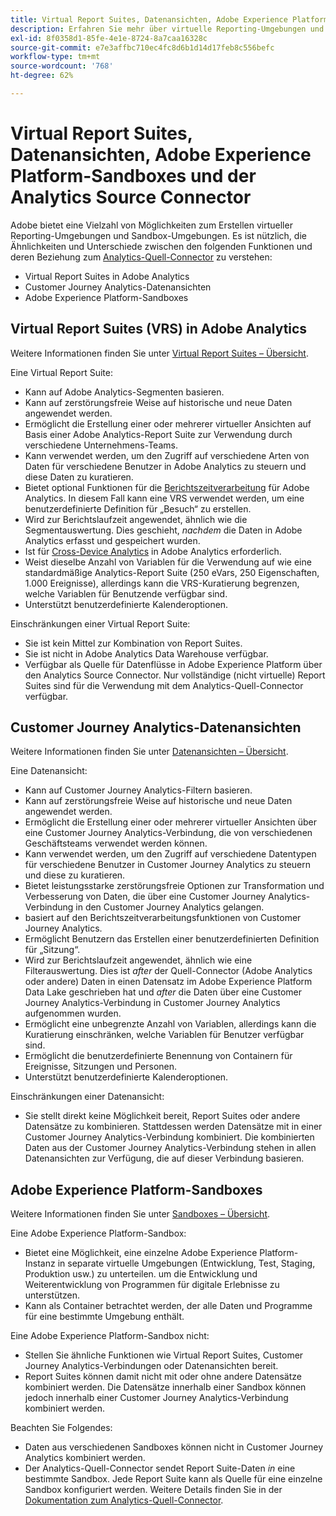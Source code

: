 ```yaml
---
title: Virtual Report Suites, Datenansichten, Adobe Experience Platform-Sandboxes und der Analytics Source Connector
description: Erfahren Sie mehr über virtuelle Reporting-Umgebungen und Sandbox-Umgebungen.
exl-id: 8f0358d1-85fe-4e1e-8724-8a7caa16328c
source-git-commit: e7e3affbc710ec4fc8d6b1d14d17feb8c556befc
workflow-type: tm+mt
source-wordcount: '768'
ht-degree: 62%

---
```


# Virtual Report Suites, Datenansichten, Adobe Experience Platform-Sandboxes und der Analytics Source Connector

Adobe bietet eine Vielzahl von Möglichkeiten zum Erstellen virtueller Reporting-Umgebungen und Sandbox-Umgebungen. Es ist nützlich, die Ähnlichkeiten und Unterschiede zwischen den folgenden Funktionen und deren Beziehung zum [Analytics-Quell-Connector](https://experienceleague.adobe.com/docs/experience-platform/sources/ui-tutorials/create/adobe-applications/analytics.html?lang=de) zu verstehen:

* Virtual Report Suites in Adobe Analytics
* Customer Journey Analytics-Datenansichten
* Adobe Experience Platform-Sandboxes

## Virtual Report Suites (VRS) in Adobe Analytics

Weitere Informationen finden Sie unter [Virtual Report Suites – Übersicht](https://experienceleague.adobe.com/docs/analytics/components/virtual-report-suites/vrs-about.html?lang=de).

Eine Virtual Report Suite:

* Kann auf Adobe Analytics-Segmenten basieren.
* Kann auf zerstörungsfreie Weise auf historische und neue Daten angewendet werden.
* Ermöglicht die Erstellung einer oder mehrerer virtueller Ansichten auf Basis einer Adobe Analytics-Report Suite zur Verwendung durch verschiedene Unternehmens-Teams.
* Kann verwendet werden, um den Zugriff auf verschiedene Arten von Daten für verschiedene Benutzer in Adobe Analytics zu steuern und diese Daten zu kuratieren.
* Bietet optional Funktionen für die [Berichtszeitverarbeitung](https://experienceleague.adobe.com/docs/analytics/components/virtual-report-suites/vrs-report-time-processing.html?lang=de) für Adobe Analytics. In diesem Fall kann eine VRS verwendet werden, um eine benutzerdefinierte Definition für „Besuch“ zu erstellen.
* Wird zur Berichtslaufzeit angewendet, ähnlich wie die Segmentauswertung. Dies geschieht, _nachdem_ die Daten in Adobe Analytics erfasst und gespeichert wurden.
* Ist für [Cross-Device Analytics](https://experienceleague.adobe.com/docs/analytics/components/cda/overview.html?lang=de) in Adobe Analytics erforderlich.
* Weist dieselbe Anzahl von Variablen für die Verwendung auf wie eine standardmäßige Analytics-Report Suite (250 eVars, 250 Eigenschaften, 1.000 Ereignisse), allerdings kann die VRS-Kuratierung begrenzen, welche Variablen für Benutzende verfügbar sind.
* Unterstützt benutzerdefinierte Kalenderoptionen.

Einschränkungen einer Virtual Report Suite:

* Sie ist kein Mittel zur Kombination von Report Suites.
* Sie ist nicht in Adobe Analytics Data Warehouse verfügbar.
* Verfügbar als Quelle für Datenflüsse in Adobe Experience Platform über den Analytics Source Connector. Nur vollständige (nicht virtuelle) Report Suites sind für die Verwendung mit dem Analytics-Quell-Connector verfügbar.


## Customer Journey Analytics-Datenansichten

Weitere Informationen finden Sie unter [Datenansichten – Übersicht](https://experienceleague.adobe.com/docs/analytics-platform/using/cja-dataviews/data-views.html?lang=de).

Eine Datenansicht:

* Kann auf Customer Journey Analytics-Filtern basieren.
* Kann auf zerstörungsfreie Weise auf historische und neue Daten angewendet werden.
* Ermöglicht die Erstellung einer oder mehrerer virtueller Ansichten über eine Customer Journey Analytics-Verbindung, die von verschiedenen Geschäftsteams verwendet werden können.
* Kann verwendet werden, um den Zugriff auf verschiedene Datentypen für verschiedene Benutzer in Customer Journey Analytics zu steuern und diese zu kuratieren.
* Bietet leistungsstarke zerstörungsfreie Optionen zur Transformation und Verbesserung von Daten, die über eine Customer Journey Analytics-Verbindung in den Customer Journey Analytics gelangen.
* basiert auf den Berichtszeitverarbeitungsfunktionen von Customer Journey Analytics.
* Ermöglicht Benutzern das Erstellen einer benutzerdefinierten Definition für „Sitzung“.
* Wird zur Berichtslaufzeit angewendet, ähnlich wie eine Filterauswertung. Dies ist _after_ der Quell-Connector (Adobe Analytics oder andere) Daten in einen Datensatz im Adobe Experience Platform Data Lake geschrieben hat und _after_ die Daten über eine Customer Journey Analytics-Verbindung in Customer Journey Analytics aufgenommen wurden.
* Ermöglicht eine unbegrenzte Anzahl von Variablen, allerdings kann die Kuratierung einschränken, welche Variablen für Benutzer verfügbar sind.
* Ermöglicht die benutzerdefinierte Benennung von Containern für Ereignisse, Sitzungen und Personen.
* Unterstützt benutzerdefinierte Kalenderoptionen.

Einschränkungen einer Datenansicht:

* Sie stellt direkt keine Möglichkeit bereit, Report Suites oder andere Datensätze zu kombinieren. Stattdessen werden Datensätze mit in einer Customer Journey Analytics-Verbindung kombiniert. Die kombinierten Daten aus der Customer Journey Analytics-Verbindung stehen in allen Datenansichten zur Verfügung, die auf dieser Verbindung basieren.

## Adobe Experience Platform-Sandboxes

Weitere Informationen finden Sie unter [Sandboxes – Übersicht](https://experienceleague.adobe.com/docs/experience-platform/sandbox/home.html?lang=de).

Eine Adobe Experience Platform-Sandbox:

* Bietet eine Möglichkeit, eine einzelne Adobe Experience Platform-Instanz in separate virtuelle Umgebungen (Entwicklung, Test, Staging, Produktion usw.) zu unterteilen. um die Entwicklung und Weiterentwicklung von Programmen für digitale Erlebnisse zu unterstützen.
* Kann als Container betrachtet werden, der alle Daten und Programme für eine bestimmte Umgebung enthält.

Eine Adobe Experience Platform-Sandbox nicht:

* Stellen Sie ähnliche Funktionen wie Virtual Report Suites, Customer Journey Analytics-Verbindungen oder Datenansichten bereit.
* Report Suites können damit nicht mit oder ohne andere Datensätze kombiniert werden. Die Datensätze innerhalb einer Sandbox können jedoch innerhalb einer Customer Journey Analytics-Verbindung kombiniert werden.

Beachten Sie Folgendes:

* Daten aus verschiedenen Sandboxes können nicht in Customer Journey Analytics kombiniert werden.
* Der Analytics-Quell-Connector sendet Report Suite-Daten _in_ eine bestimmte Sandbox. Jede Report Suite kann als Quelle für eine einzelne Sandbox konfiguriert werden. Weitere Details finden Sie in der [Dokumentation zum Analytics-Quell-Connector](https://experienceleague.adobe.com/docs/experience-platform/sources/ui-tutorials/create/adobe-applications/analytics.html?lang=de).
